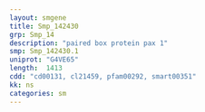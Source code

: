 ```yaml
---
layout: smgene
title: Smp_142430
grp: Smp_14
description: "paired box protein pax 1"
smp: Smp_142430.1
uniprot: "G4VE65"
length:  1413
cdd: "cd00131, cl21459, pfam00292, smart00351"
kk: ns
categories: sm
---
```

